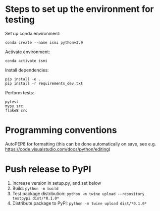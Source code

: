 # Steps to set up the environment for testing

Set up conda environment:
```
conda create --name ismi python=3.9
```

Activate environment:
```
conda activate ismi
```

Install dependencies:
```
pip install -e .
pip install -r requirements_dev.txt
```

Perform tests:
```
pytest
mypy src
flake8 src
```

# Programming conventions
AutoPEP8 for formatting (this can be done automatically on save, see e.g. https://code.visualstudio.com/docs/python/editing)

# Push release to PyPI
1. Increase version in setup.py, and set below
2. Build: `python -m build`
3. Test package distribution: `python -m twine upload --repository testpypi dist/*0.1.0*`
4. Distribute package to PyPI: `python -m twine upload dist/*0.1.0*`

